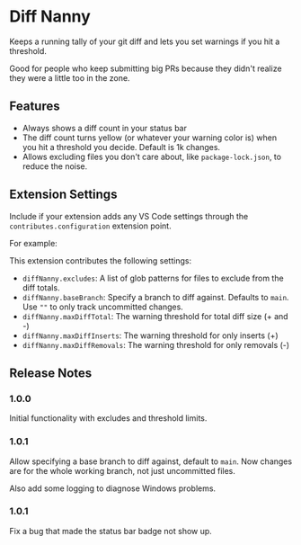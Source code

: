 # Diff Nanny

Keeps a running tally of your git diff and lets you set warnings if you hit a threshold.

Good for people who keep submitting big PRs because they didn't realize they were a little too in the zone.

## Features

- Always shows a diff count in your status bar
- The diff count turns yellow (or whatever your warning color is) when you hit a threshold you decide. Default is 1k changes.
- Allows excluding files you don't care about, like `package-lock.json`, to reduce the noise.

## Extension Settings

Include if your extension adds any VS Code settings through the `contributes.configuration` extension point.

For example:

This extension contributes the following settings:

- `diffNanny.excludes`: A list of glob patterns for files to exclude from the diff totals.
- `diffNanny.baseBranch`: Specify a branch to diff against. Defaults to `main`. Use `""` to only track uncommitted changes.
- `diffNanny.maxDiffTotal`: The warning threshold for total diff size (+ and -)
- `diffNanny.maxDiffInserts`: The warning threshold for only inserts (+)
- `diffNanny.maxDiffRemovals`: The warning threshold for only removals (-)

## Release Notes

### 1.0.0

Initial functionality with excludes and threshold limits.

### 1.0.1

Allow specifying a base branch to diff against, default to `main`. Now changes are for the whole working branch, not just uncommitted files.

Also add some logging to diagnose Windows problems.

### 1.0.1

Fix a bug that made the status bar badge not show up.

